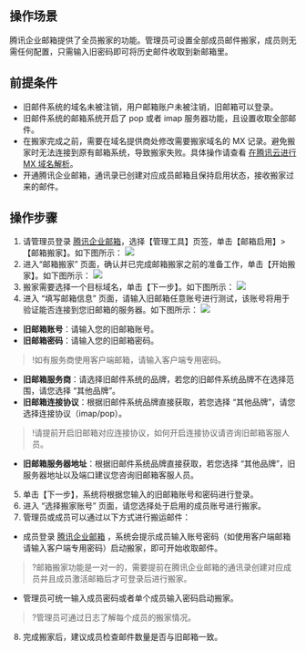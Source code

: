 ## 操作场景
腾讯企业邮箱提供了全员搬家的功能。管理员可设置全部成员邮件搬家，成员则无需任何配置，只需输入旧密码即可将历史邮件收取到新邮箱里。

## 前提条件
- 旧邮件系统的域名未被注销，用户邮箱账户未被注销，旧邮箱可以登录。
- 旧邮件系统的邮箱系统开启了 pop 或者 imap 服务器功能，且设置收取全部邮件。
- 在搬家完成之前，需要在域名提供商处修改需要搬家域名的 MX 记录。避免搬家时无法连接到原有邮箱系统，导致搬家失败。具体操作请查看 [在腾讯云进行 MX 域名解析](https://cloud.tencent.com/document/product/613/46023)。
- 开通腾讯企业邮箱，通讯录已创建对应成员邮箱且保持启用状态，接收搬家过来的邮件。

## 操作步骤
1. 请管理员登录 [腾讯企业邮箱](https://exmail.qq.com/)，选择【管理工具】页签，单击【邮箱启用】>【邮箱搬家】。如下图所示：
![](https://main.qcloudimg.com/raw/2f93440125b0d93957d70bb7672528e6.png)
2. 进入“邮箱搬家” 页面，确认并已完成邮箱搬家之前的准备工作，单击【开始搬家】。如下图所示：
![](https://main.qcloudimg.com/raw/a607c938e7e736e1d97dfef00c7be53c.png)
3. 搬家需要选择一个目标域名，单击【下一步】。如下图所示：
![](https://main.qcloudimg.com/raw/038107e8235a67369a91780b35d394b5.png)
4. 进入 “填写邮箱信息” 页面，请输入旧邮箱任意账号进行测试，该账号将用于验证能否连接到您旧邮箱的服务器。如下图所示：
![](https://main.qcloudimg.com/raw/10f103dedca40a400b90d70ef85005f5.png)
 - **旧邮箱账号**：请输入您的旧邮箱账号。
 - **旧邮箱密码**：请输入您的旧邮箱密码。
>!如有服务商使用客户端邮箱，请输入客户端专用密码。
>
 - **旧邮箱服务商**：请选择旧邮件系统的品牌，若您的旧邮件系统品牌不在选择范围，请您选择 “其他品牌”。
 - **旧邮箱连接协议**：根据旧邮件系统品牌直接获取，若您选择 “其他品牌”，请您选择连接协议（imap/pop）。
 >!请提前开启旧邮箱对应连接协议，如何开启连接协议请咨询旧邮箱客服人员。
>
 - **旧邮箱服务器地址**：根据旧邮件系统品牌直接获取，若您选择 “其他品牌”，旧服务器地址以及端口建议您咨询旧邮箱客服人员。
5. 单击【下一步】，系统将根据您输入的旧邮箱账号和密码进行登录。
6. 进入 “选择搬家账号” 页面，请您选择处于启用的成员账号进行搬家。
7. 管理员或成员可以通过以下方式进行搬运邮件：
 - 成员登录 [腾讯企业邮箱](https://exmail.qq.com/) ，系统会提示成员输入账号密码（如使用客户端邮箱请输入客户端专用密码）启动搬家，即可开始收取邮件。
>?邮箱搬家功能是一对一的，需要提前在腾讯企业邮箱的通讯录创建对应成员并且成员激活邮箱后才可登录后进行搬家。
 - 管理员可统一输入成员密码或者单个成员输入密码启动搬家。
>?管理员可通过日志了解每个成员的搬家情况。
8. 完成搬家后，建议成员检查邮件数量是否与旧邮箱一致。
